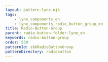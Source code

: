 ```yaml
---
layout: pattern-lyne.njk
tags: 
    - lyne_components_en
    - lyne_components_radio_button_group_en
title: Radio-Button-Group
parent: radio-button-folder-lyne_en
keywords: radio-button-group
order: 530
patternId: sbbRadioButtonGroup
patternDirectory: radiobutton
---
```

